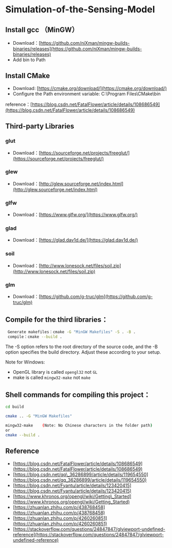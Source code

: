 # Simulation-of-the-Sensing-Model


## Install gcc （MinGW）
* Download：[https://github.com/niXman/mingw-builds-binaries/releases](https://github.com/niXman/mingw-builds-binaries/releases)
* Add bin to Path

## Install CMake
* Download: [https://cmake.org/download/](https://cmake.org/download/)
* Configure the Path environment variable: C:\\Program Files\\CMake\\bin

reference：[https://blog.csdn.net/FatalFlower/article/details/108686549](https://blog.csdn.net/FatalFlower/article/details/108686549)


## Third-party Libraries
### glut
* Download：[https://sourceforge.net/projects/freeglut/](https://sourceforge.net/projects/freeglut/)
### glew
* Download：[http://glew.sourceforge.net/index.html](http://glew.sourceforge.net/index.html)
### glfw
* Download：[https://www.glfw.org/](https://www.glfw.org/)
### glad
* Download：[https://glad.dav1d.de/](https://glad.dav1d.de/)
### soil 
* Download：[http://www.lonesock.net/files/soil.zip](http://www.lonesock.net/files/soil.zip)
### glm
* Download：[https://github.com/g-truc/glm](https://github.com/g-truc/glm)
  
## Compile for the third libraries：
```bash
 Generate makefiles：cmake -G "MinGW Makefiles" -S . -B .
 compile：cmake --build .
```
The -S option refers to the root directory of the source code, and the -B option specifies the build directory. Adjust these according to your setup.


Note for Windows:

* OpenGL  library is called `opengl32` not `GL` 
* make is called `mingw32-make` not `make`

## Shell commands for compiling this project：

```bash
cd build 

cmake .. -G "MinGW Makefiles"  

mingw32-make    (Note: No Chinese characters in the folder path)
or
cmake --build .
```

## Reference
* [https://blog.csdn.net/FatalFlower/article/details/108686549](https://blog.csdn.net/FatalFlower/article/details/108686549)
* [https://blog.csdn.net/qq\_36286899/article/details/119654550](https://blog.csdn.net/qq_36286899/article/details/119654550)
* [https://blog.csdn.net/Fyantu/article/details/123420415](https://blog.csdn.net/Fyantu/article/details/123420415)
* [https://www.khronos.org/opengl/wiki/Getting\_Started](https://www.khronos.org/opengl/wiki/Getting_Started)
* [https://zhuanlan.zhihu.com/p/438768458](https://zhuanlan.zhihu.com/p/438768458)
* [https://zhuanlan.zhihu.com/p/4260260851](https://zhuanlan.zhihu.com/p/4260260851)
* [https://stackoverflow.com/questions/24847847/glviewport-undefined-reference](https://stackoverflow.com/questions/24847847/glviewport-undefined-reference)


